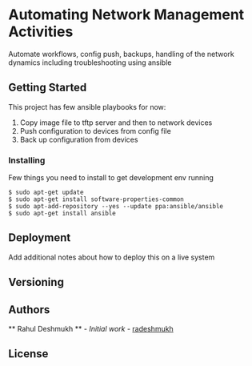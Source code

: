# Automating Network Management Activities

Automate workflows, config push, backups, handling of the network dynamics including troubleshooting using ansible

## Getting Started

This project has few ansible playbooks for now:
1. Copy image file to tftp server and then to network devices
2. Push configuration to devices from config file
3. Back up configuration from devices

### Installing

Few things you need to install to get development env running

```
$ sudo apt-get update
$ sudo apt-get install software-properties-common
$ sudo apt-add-repository --yes --update ppa:ansible/ansible
$ sudo apt-get install ansible
```

## Deployment

Add additional notes about how to deploy this on a live system

## Versioning



## Authors

** Rahul Deshmukh ** - *Initial work* - [radeshmukh](https://github.com/radeshmukh)

## License


